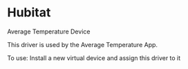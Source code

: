 # Hubitat

Average Temperature Device

This driver is used by the Average Temperature App.

To use: Install a new virtual device and assign this driver to it

